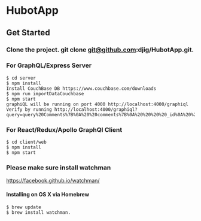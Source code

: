 # HubotApp
 
## Get Started

### Clone the project. git clone git@github.com:djig/HubotApp.git.

### For GraphQL/Express Server 
    $ cd server
    $ npm install
    Install CouchBase DB https://www.couchbase.com/downloads
    $ npm run importDataCouchbase
    $ npm start
    graphiQL will be running on port 4000 http://localhost:4000/graphiql
    Verify by running http://localhost:4000/graphiql?query=query%20Comments%7B%0A%20%20comments%7B%0A%20%20%20%20_id%0A%20%20%20%20text%0A%20%20%7D%0A%7D&operationName=Comments

### For React/Redux/Apollo GraphQl Client
    $ cd client/web
    $ npm install
    $ npm start

### Please make sure install watchman
https://facebook.github.io/watchman/

#### Installing on OS X via Homebrew
    $ brew update
    $ brew install watchman.
    